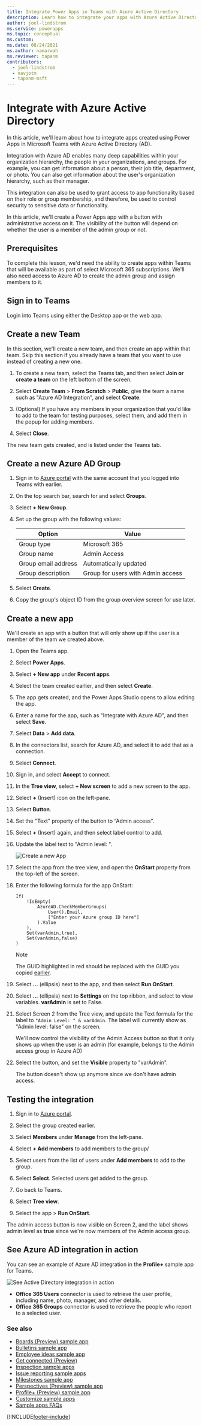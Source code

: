 ```yaml
---
title: Integrate Power Apps in Teams with Azure Active Directory
description: Learn how to integrate your apps with Azure Active Directory to use data about the people in your organization in your app.
author: joel-lindstrom
ms.service: powerapps
ms.topic: conceptual
ms.custom: 
ms.date: 08/24/2021
ms.author: namarwah
ms.reviewer: tapanm
contributors:
  - joel-lindstrom
  - navjotm
  - tapanm-msft
---
```


# Integrate with Azure Active Directory

In this article, we'll learn about how to integrate apps created using Power Apps in Microsoft Teams with Azure Active Directory (AD).

Integration with Azure AD enables many deep capabilities within your organization hierarchy, the people in your organizations, and groups. For example, you can get information about a person, their job title, department, or photo. You can also get information about the user's organization hierarchy, such as their manager.

This integration can also be used to grant access to app functionality based on their role or group membership, and therefore, be used to control security to sensitive data or functionality.

In this article, we'll create a Power Apps app with a button with administrative access on it. The visibility of the button will depend on whether the user is a member of the admin group or not.

## Prerequisites

To complete this lesson, we'd need the ability to create apps within Teams that will be available as part of select Microsoft 365 subscriptions. We'll also need access to Azure AD to create the admin group and assign members to it.

## Sign in to Teams

Login into Teams using either the Desktop app or the web app.

## Create a new Team

In this section, we'll create a new team, and then create an app within that team. Skip this section if you already have a team that you want to use instead of creating a new one.

1. To create a new team, select the Teams tab, and then select **Join or create a team** on the left bottom of the screen.

1. Select **Create Team** > **From Scratch** > **Public**, give the team a name such as "Azure AD Integration", and select **Create**.

1. (Optional) If you have any members in your organization that you'd like to add to the team for testing purposes, select them, and add them in the popup for adding members.

1. Select **Close**.

The new team gets created, and is listed under the Teams tab.

## Create a new Azure AD Group

1. Sign in to [Azure portal](https://portal.azure.com) with the same account that you logged into Teams with earlier.

1. On the top search bar, search for and select **Groups**.

1. Select **+ New Group**.

1. Set up the group with the following values:

    | Option | Value |
    | - | - |
    | Group type | Microsoft 365 |
    | Group name | Admin Access |
    | Group email address | Automatically updated |
    | Group description | Group for users with Admin access |

1. Select **Create**.

1. Copy the group's object ID from the group overview screen for use later.

## Create a new app

We'll create an app with a button that will only show up if the user is a member of the team we created above.

1. Open the Teams app.

1. Select **Power Apps**.

1. Select **+ New app** under **Recent apps**.

1. Select the team created earlier, and then select **Create**.

1. The app gets created, and the Power Apps Studio opens to allow editing the app.

1. Enter a name for the app, such as "Integrate with Azure AD", and then select **Save**.

1. Select **Data** > **Add data**.

1. In the connectors list, search for Azure AD, and select it to add that as a connection.

1. Select **Connect**.

1. Sign in, and select **Accept** to connect.

1. In the **Tree view**, select **+ New screen** to add a new screen to the app.

1. Select **+** (Insert) icon on the left-pane.

1. Select **Button**.

1. Set the "Text" property of the button to “Admin access”.

1. Select **+** (Insert) again, and then select label control to add.

1. Update the label text to "Admin level: ".

    ![Create a new App](media/integrate-with-azure-active-directory/create-a-new-app-1.png "Create a new app")

1. Select the app from the tree view, and open the **OnStart** property from the top-left of the screen.

1. Enter the following formula for the app OnStart:

    ```powerapps-dot
    If(
        !IsEmpty(
            AzureAD.CheckMemberGroups(
                User().Email,
                ["Enter your Azure group ID here"]
            ).Value
        ),
        Set(varAdmin,true),
        Set(varAdmin,false)
    )
    ```

    > [!NOTE]
    > The GUID highlighted in red should be replaced with the GUID you copied [earlier](#create-a-new-azure-ad-group).

1. Select **...** (ellipsis) next to the app, and then select **Run OnStart**.

1. Select **...** (ellipsis) next to **Settings** on the top ribbon, and select to view variables. **varAdmin** is set to False.

1. Select Screen 2 from the Tree view, and update the Text formula for the label to `"Admin Level: " & varAdmin`. The label will currently show as "Admin level: false" on the screen.

    We'll now control the visibility of the Admin Access button so that it only shows up when the user is an admin (for example, belongs to the Admin access group in Azure AD)

1. Select the button, and set the **Visible** property to "varAdmin".

    The button doesn't show up anymore since we don't have admin access.

## Testing the integration

1. Sign in to [Azure portal](https://portal.azure.com).

1. Select the group created earlier.

1. Select **Members** under **Manage** from the left-pane.

1. Select **+ Add members** to add members to the group/

1. Select users from the list of users under **Add members** to add to the group.

1. Select **Select**. Selected users get added to the group.

1. Go back to Teams.

1. Select **Tree view**.

1. Select the app > **Run OnStart**.

The admin access button is now visible on Screen 2, and the label shows admin level as **true** since we're now members of the Admin access group.

## See Azure AD integration in action

You can see an example of Azure AD integration in the **Profile+** sample app for Teams.

![See Active Directory integration in action](media/integrate-with-azure-active-directory/see-active-directory-integration-in-action-1.png "See Active Directory integration in action")

- **Office 365 Users** connector is used to retrieve the user profile, including name, photo, manager, and other details.
- **Office 365 Groups** connector is used to retrieve the people who report to a selected user.

### See also

- [Boards (Preview) sample app](boards.md)
- [Bulletins sample app](bulletins.md)
- [Employee ideas sample app](employee-ideas.md)
- [Get connected (Preview)](get-connected.md)  
- [Inspection sample apps](inspection.md)  
- [Issue reporting sample apps](issue-reporting.md)
- [Milestones sample app](milestones.md)
- [Perspectives (Preview) sample app](perspectives.md)
- [Profile+ (Preview) sample app](profile-app.md)
- [Customize sample apps](customize-sample-apps.md)
- [Sample apps FAQs](sample-apps-faqs.md)

[!INCLUDE[footer-include](../includes/footer-banner.md)]
